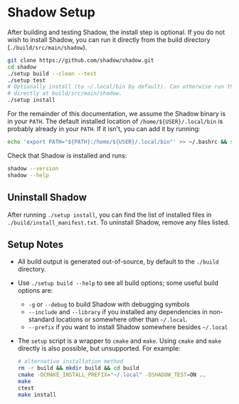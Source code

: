 # Shadow Setup

After building and testing Shadow, the install step is optional. If you do not
wish to install Shadow, you can run it directly from the build directory
(`./build/src/main/shadow`).

```bash
git clone https://github.com/shadow/shadow.git
cd shadow
./setup build --clean --test
./setup test
# Optionally install (to ~/.local/bin by default). Can otherwise run the binary
# directly at build/src/main/shadow.
./setup install
```

For the remainder of this documentation, we assume the Shadow binary is in your
`PATH`. The default installed location of `/home/${USER}/.local/bin` is
probably already in your `PATH`. If it isn't, you can add it by running:

```bash
echo 'export PATH="${PATH}:/home/${USER}/.local/bin"' >> ~/.bashrc && source ~/.bashrc
```

Check that Shadow is installed and runs:

```bash
shadow --version
shadow --help
```

## Uninstall Shadow

After running `./setup install`, you can find the list of installed files in
`./build/install_manifest.txt`. To uninstall Shadow, remove any files listed.

## Setup Notes

  + All build output is generated out-of-source, by default to the `./build`
    directory.
  + Use `./setup build --help` to see all build options; some useful build
    options are:  
    + `-g` or `--debug` to build Shadow with debugging symbols
    + `--include` and `--library` if you installed any dependencies in
      non-standard locations or somewhere other than `~/.local`.
    + `--prefix` if you want to install Shadow somewhere besides `~/.local`
  + The `setup` script is a wrapper to `cmake` and `make`. Using `cmake` and
    `make` directly is also possible, but unsupported. For example:

    ```bash
    # alternative installation method
    rm -r build && mkdir build && cd build
    cmake -DCMAKE_INSTALL_PREFIX="~/.local" -DSHADOW_TEST=ON ..
    make
    ctest
    make install
    ```
